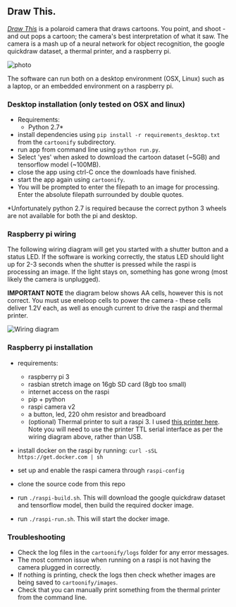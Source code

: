 ## Draw This.

[_Draw This_](http://danmacnish.com/2018/07/01/draw-this/) is a polaroid camera that draws cartoons.
You point, and shoot - and out pops a cartoon; the camera's best interpretation of what it saw.
The camera is a mash up of a neural network for object recognition, the google quickdraw dataset, a thermal printer, and a raspberry pi.

![photo](../master/photos/raspi-camera-cartoons.jpg)

The software can run both on a desktop environment (OSX, Linux) such as a laptop, or an embedded environment on a raspberry pi.

### Desktop installation (only tested on OSX and linux)

- Requirements:
    * Python 2.7*
- install dependencies using `pip install -r requirements_desktop.txt` from the `cartoonify` subdirectory.
- run app from command line using `python run.py`.
- Select 'yes' when asked to download the cartoon dataset (~5GB) and tensorflow model (~100MB).
- close the app using ctrl-C once the downloads have finished.
- start the app again using `cartoonify`.
- You will be prompted to enter the filepath to an image for processing. Enter the absolute filepath surrounded by double quotes.

*Unfortunately python 2.7 is required because the correct python 3 wheels are not available for both the pi and desktop.

### Raspberry pi wiring

The following wiring diagram will get you started with a shutter button and a status LED.
If the software is working correctly, the status LED should light up for 2-3 seconds when the shutter is pressed
while the raspi is processing an image. If the light stays on, something has gone wrong (most likely the camera is unplugged).

__IMPORTANT NOTE__ the diagram below shows AA cells, however this is not correct. You must use eneloop cells to power the camera - these cells
deliver 1.2V each, as well as enough current to drive the raspi and thermal printer.

![Wiring diagram](../master/schematics/cartoon_camera_schematic_bb.png)

### Raspberry pi installation

- requirements:
    * raspberry pi 3
    * rasbian stretch image on 16gb SD card (8gb too small)
    * internet access on the raspi
    * pip + python
    * raspi camera v2
    * a button, led, 220 ohm resistor and breadboard
    * (optional) Thermal printer to suit a raspi 3. I used [this printer here](https://www.adafruit.com/product/2751).
    Note you will need to use the printer TTL serial interface as per the wiring diagram above, rather than USB.

- install docker on the raspi by running: `curl -sSL https://get.docker.com | sh`
- set up and enable the raspi camera through `raspi-config`
- clone the source code from this repo
- run `./raspi-build.sh`. This will download the google quickdraw dataset and tensorflow model,
then build the required docker image.
- run `./raspi-run.sh`. This will start the docker image.


### Troubleshooting

- Check the log files in the `cartoonify/logs` folder for any error messages.
- The most common issue when running on a raspi is not having the camera plugged in correctly.
- If nothing is printing, check the logs then check whether images are being saved to `cartoonify/images`.
- Check that you can manually print something from the thermal printer from the command line.

